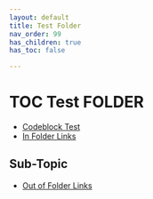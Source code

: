 ```yaml
---
layout: default
title: Test Folder
nav_order: 99
has_children: true
has_toc: false

---
```

# TOC Test FOLDER
- [Codeblock Test](../test-folder/codeblock-test)
- [In Folder Links](../test-folder/folder-links)

## Sub-Topic
- [Out of Folder Links](../test-folder/site-wide-links)
